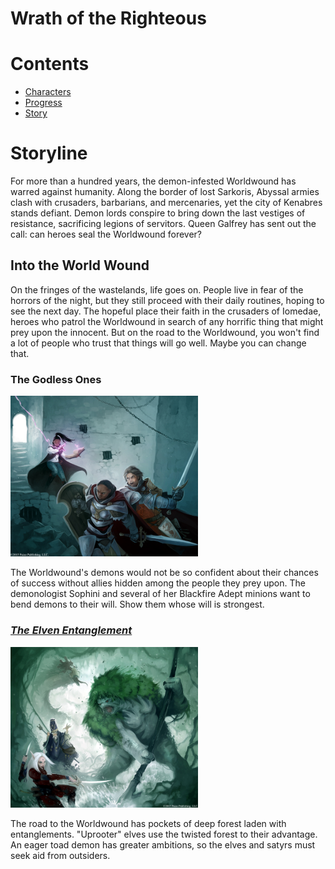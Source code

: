 # Wrath of the Righteous
# Contents
- [Characters](characters.md#characters)
- [Progress](progress.md#progress)
- [Story](#storyline)

# Storyline
For more than a hundred years, the demon-infested Worldwound has warred against humanity. Along the border of lost Sarkoris, Abyssal armies clash with crusaders, barbarians, and mercenaries, yet the city of Kenabres stands defiant. Demon lords conspire to bring down the last vestiges of resistance, sacrificing legions of servitors. Queen Galfrey has sent out the call: can heroes seal the Worldwound forever?

## Into the World Wound
On the fringes of the wastelands, life goes on. People live in fear of the horrors of the night, but they still proceed with their daily routines, hoping to see the next day. The hopeful place their faith in the crusaders of Iomedae, heroes who patrol the Worldwound in search of any horrific thing that might prey upon the innocent. But on the road to the Worldwound, you won't find a lot of people who trust that things will go well. Maybe you can change that.

### The Godless Ones
<img src="tgo.jpg" alt="drawing" width="300"/>

The Worldwound's demons would not be so confident about their chances of success without allies hidden among the people they prey upon. The demonologist Sophini and several of her Blackfire Adept minions want to bend demons to their will. Show them whose will is strongest.

### [*The Elven Entanglement*](progress.md#progress)
<img src="tee.jpg" alt="drawing" width="300"/>

The road to the Worldwound has pockets of deep forest laden with entanglements. "Uprooter" elves use the twisted forest to their advantage. An eager toad demon has greater ambitions, so the elves and satyrs must seek aid from outsiders.
